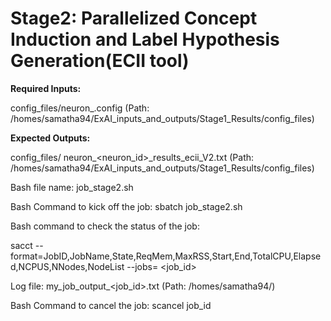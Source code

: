 # Stage2: Parallelized Concept Induction and Label Hypothesis Generation(ECII tool)

**Required Inputs:**

config_files/neuron_.config    (Path: /homes/samatha94/ExAI_inputs_and_outputs/Stage1_Results/config_files)

**Expected Outputs:** 

config_files/	neuron_<neuron_id>_results_ecii_V2.txt    (Path: /homes/samatha94/ExAI_inputs_and_outputs/Stage1_Results/config_files)

Bash file name: job_stage2.sh

Bash Command to kick off the job: sbatch job_stage2.sh

Bash command to check the status of the job:

sacct --format=JobID,JobName,State,ReqMem,MaxRSS,Start,End,TotalCPU,Elapsed,NCPUS,NNodes,NodeList --jobs= <job_id>

Log file: my_job_output_<job_id>.txt (Path: /homes/samatha94/)

Bash Command to cancel the job: scancel job_id
